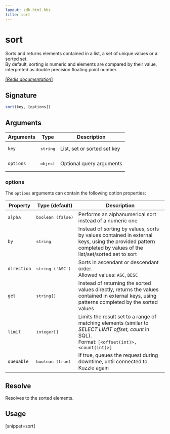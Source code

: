 ```yaml
---
layout: sdk.html.hbs
title: sort
---
```


# sort

Sorts and returns elements contained in a list, a set of unique values or a sorted set.  
By default, sorting is numeric and elements are compared by their value, interpreted as double precision floating point number.

[[_Redis documentation_]](https://redis.io/commands/sort)

## Signature

```js
sort(key, [options])
```

## Arguments

| Arguments    | Type    | Description |
|--------------|---------|-------------|
| `key` | <pre>string</pre> | List, set or sorted set key |
| ``options`` | <pre>object</pre> | Optional query arguments |

### options

The `options` arguments can contain the following option properties:

| Property   | Type (default)   | Description                       |
| ---------- | ------- | --------------------------------- |
| `alpha` | <pre>boolean (false)</pre> | Performs an alphanumerical sort instead of a numeric one |
| `by` | <pre>string</pre> | Instead of sorting by values, sorts by values contained in external keys, using the provided pattern completed by values of the list/set/sorted set to sort |
| `direction` | <pre>string ('ASC')</pre> | Sorts in ascendant or descendant order.<br/>Allowed values: `ASC`, `DESC` |
| `get` | <pre>string[]</pre> | Instead of returning the sorted values directly, returns the values contained in external keys, using patterns completed by the sorted values |
| `limit` | <pre>integer[]</pre> | Limits the result set to a range of matching elements (similar to _SELECT LIMIT offset, count_ in SQL).<br/>Format: `[<offset(int)>, <count(int)>]` |
| `queuable` | <pre>boolean (true)</pre> | If true, queues the request during downtime, until connected to Kuzzle again |

## Resolve

Resolves to the sorted elements.

## Usage

[snippet=sort]
